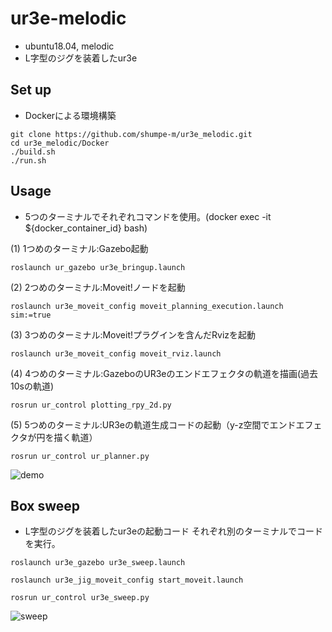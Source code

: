 # ur3e-melodic

- ubuntu18.04, melodic
- L字型のジグを装着したur3e

## Set up
- Dockerによる環境構築
```
git clone https://github.com/shumpe-m/ur3e_melodic.git
cd ur3e_melodic/Docker
./build.sh
./run.sh
```
## Usage
- 5つのターミナルでそれぞれコマンドを使用。(docker exec -it ${docker_container_id} bash)

(1) 1つめのターミナル:Gazebo起動
```
roslaunch ur_gazebo ur3e_bringup.launch
```

(2) 2つめのターミナル:Moveit!ノードを起動
```
roslaunch ur3e_moveit_config moveit_planning_execution.launch sim:=true
```

(3) 3つめのターミナル:Moveit!プラグインを含んだRvizを起動
```
roslaunch ur3e_moveit_config moveit_rviz.launch
```

(4) 4つめのターミナル:GazeboのUR3eのエンドエフェクタの軌道を描画(過去10sの軌道)
```
rosrun ur_control plotting_rpy_2d.py
```

(5) 5つめのターミナル:UR3eの軌道生成コードの起動（y-z空間でエンドエフェクタが円を描く軌道）
```
rosrun ur_control ur_planner.py
```


![demo](https://raw.github.com/wiki/shumpe-m/ur3e_melodic/images/ur3e_test.gif)

## Box sweep
- L字型のジグを装着したur3eの起動コード
それぞれ別のターミナルでコードを実行。
```
roslaunch ur3e_gazebo ur3e_sweep.launch
```

```
roslaunch ur3e_jig_moveit_config start_moveit.launch
```

```
rosrun ur_control ur3e_sweep.py
```


![sweep](https://raw.github.com/wiki/shumpe-m/ur3e_melodic/images/sweep.gif)
